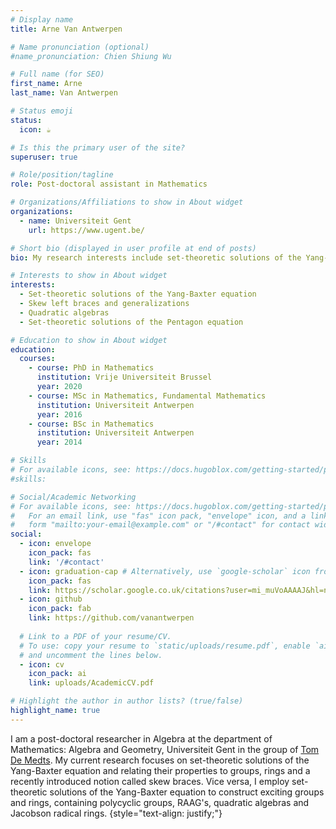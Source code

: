 ```yaml
---
# Display name
title: Arne Van Antwerpen

# Name pronunciation (optional)
#name_pronunciation: Chien Shiung Wu

# Full name (for SEO)
first_name: Arne
last_name: Van Antwerpen

# Status emoji
status:
  icon: ☕️

# Is this the primary user of the site?
superuser: true

# Role/position/tagline
role: Post-doctoral assistant in Mathematics

# Organizations/Affiliations to show in About widget
organizations:
  - name: Universiteit Gent
    url: https://www.ugent.be/

# Short bio (displayed in user profile at end of posts)
bio: My research interests include set-theoretic solutions of the Yang-Baxter equation, skew left braces and quadratic algebras.

# Interests to show in About widget
interests:
  - Set-theoretic solutions of the Yang-Baxter equation
  - Skew left braces and generalizations
  - Quadratic algebras
  - Set-theoretic solutions of the Pentagon equation

# Education to show in About widget
education:
  courses:
    - course: PhD in Mathematics
      institution: Vrije Universiteit Brussel
      year: 2020
    - course: MSc in Mathematics, Fundamental Mathematics
      institution: Universiteit Antwerpen
      year: 2016
    - course: BSc in Mathematics
      institution: Universiteit Antwerpen
      year: 2014

# Skills
# For available icons, see: https://docs.hugoblox.com/getting-started/page-builder/#icons
#skills:

# Social/Academic Networking
# For available icons, see: https://docs.hugoblox.com/getting-started/page-builder/#icons
#   For an email link, use "fas" icon pack, "envelope" icon, and a link in the
#   form "mailto:your-email@example.com" or "/#contact" for contact widget.
social:
  - icon: envelope
    icon_pack: fas
    link: '/#contact'
  - icon: graduation-cap # Alternatively, use `google-scholar` icon from `ai` icon pack
    icon_pack: fas
    link: https://scholar.google.co.uk/citations?user=mi_muVoAAAAJ&hl=nl
  - icon: github
    icon_pack: fab
    link: https://github.com/vanantwerpen
  
  # Link to a PDF of your resume/CV.
  # To use: copy your resume to `static/uploads/resume.pdf`, enable `ai` icons in `params.yaml`,
  # and uncomment the lines below.
  - icon: cv
    icon_pack: ai
    link: uploads/AcademicCV.pdf

# Highlight the author in author lists? (true/false)
highlight_name: true
---
```


I am a post-doctoral researcher in Algebra at the department of Mathematics: Algebra and Geometry, Universiteit Gent in the group of [Tom De Medts](https://algebra.ugent.be/~tdemedts/). My current research focuses on set-theoretic solutions of the Yang-Baxter equation and relating their properties to groups, rings and a recently introduced notion called skew braces. Vice versa, I employ set-theoretic solutions of the Yang-Baxter equation to construct exciting groups and rings, containing polycyclic groups, RAAG's, quadratic algebras and Jacobson radical rings.
{style="text-align: justify;"}
